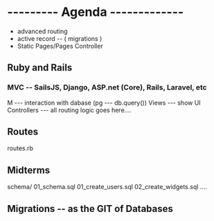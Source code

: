 # --------- Agenda -------------

- advanced routing
- active record  -- ( migrations )
- Static Pages/Pages Controller



## Ruby and Rails

### MVC -- SailsJS, Django, ASP.net (Core), Rails, Laravel, etc


M     ---    interaction with dabase (pg --- db.query())
Views ---    show UI 
Controllers --- all routing logic goes here....

## Routes

routes.rb



## Midterms

schema/
   01_schema.sql
   01_create_users.sql
   02_create_widgets.sql
   ....


## Migrations -- as the GIT of Databases